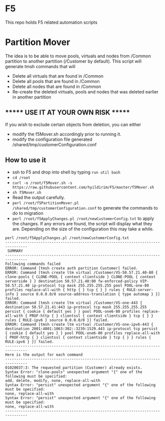 # F5
This repo holds F5 related automation scripts



# Partition Mover
The idea is to be able to move pools, virtuals and nodes from /Common partition to another partition (/Customer by default). This script will generate tmsh commands that will
* Delete all virtuals that are found in /Common
* Delete all pools that are found in /Common
* Delete all nodes that are found in /Common
* Re-create the deleted virtuals, pools and nodes that was deleted earlier in another partition

## ***** USE IT AT YOUR OWN RISK *****
If you wish to exclude certain objects from deletion, you can either
* modify the f5Mover.sh accordingly prior to running it.
* modify the configuration file generated /shared/tmp/customerConfiguration.conf


## How to use it
* ssh to F5 and drop into shell by typing `run util bash`
* `cd /root`
* `curl -o /root/f5Mover.sh -s https://raw.githubusercontent.com/hyildirim/F5/master/f5Mover.sh`
* `sh f5Mover.sh`
* Read the output carefully.
* `perl /root/f5PartitionMover.pl /shared/tmp/customerConfiguration.conf`  to generate the commands to do to migration
* `perl /root/f5ApplyChanges.pl /root/newCustomerConfig.txt` to apply the changes. If any errors are found, the script will display what they are. Depending on the size of the configuration this may take a while.

```
perl /root/f5ApplyChanges.pl /root/newCustomerConfig.txt
--------------------------------------------------------------------------------
 SUMMARY
--------------------------------------------------------------------------------
Following commands failed
ERROR: Command [tmsh create auth partition Customer] failed.
ERROR: Command [tmsh create ltm virtual /Customer/VS-50.57.21.40-80 { clone-pools { CLONE-POOL { context clientside } CLONE-POOL { context serverside } } destination 50.57.21.40:80 fw-enforced-policy VIP-50.57.21.40 ip-protocol tcp mask 255.255.255.255 pool POOL-one-80 profiles replace-all-with { http { } tcp { } } rules { RULE-server-info } source 0.0.0.0/0 source-address-translation { type automap } }] failed.
ERROR: Command [tmsh create ltm virtual /Customer/VS-one-443 { destination 50.57.21.41:443 ip-protocol tcp mask 255.255.255.255 persist { cookie { default yes } } pool POOL-one6-80 profiles replace-all-with { PROF-http { } clientssl { context clientside } tcp { } } rules { RULE-ipv6 } source 0.0.0.0/0 }] failed.
ERROR: Command [tmsh create ltm virtual /Customer/VS-one-ipv6-443 { destination 2001:4801:1063:302::3239:1529.443 ip-protocol tcp persist { cookie { default yes } } pool POOL-one6-80 profiles replace-all-with { PROF-http { } clientssl { context clientside } tcp { } } rules { RULE-ipv6 } }] failed.
--------------------------------------------------------------------------------
Here is the output for each command
--------------------------------------------------------------------------------
01020037:3: The requested partition (Customer) already exists.
Syntax Error: "clone-pools" unexpected argument "{" one of the following must be specified:
add, delete, modify, none, replace-all-with
Syntax Error: "persist" unexpected argument "{" one of the following must be specified:
none, replace-all-with
Syntax Error: "persist" unexpected argument "{" one of the following must be specified:
none, replace-all-with
--------------------------------------------------------------------------------
```


